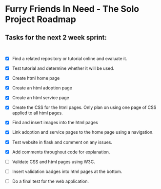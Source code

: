 # Furry Friends In Need - The Solo Project Roadmap

## Tasks for the next 2 week sprint:
<br/>

- [x] Find a related repository or tutorial online and evaluate it. 

- [x] Test tutorial and determine whether it will be used.

- [x] Create html home page
 
- [x] Create an html adoption page

- [x] Create an html service page

- [x] Create the CSS for the html pages. Only plan on using one page of CSS applied to all html pages.

- [x] Find and insert images into the html pages

- [x] Link adoption and service pages to the home page using a navigation.

- [x] Test website in flask and comment on any issues.

- [x] Add comments throughout code for explanation.

- [ ] Validate CSS and html pages using W3C.

- [ ] Insert validation badges into html pages at the bottom.

- [ ] Do a final test for the web application.
